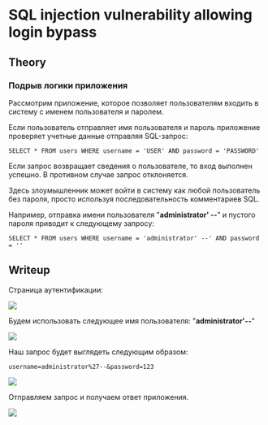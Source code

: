 # SQL injection vulnerability allowing login bypass

## Theory

<h3>Подрыв логики приложения</h3>

Рассмотрим приложение, которое позволяет пользователям входить в систему с именем пользователя и паролем.

Если пользователь отправляет имя пользователя и пароль приложение проверяет учетные данные отправляя SQL-запрос:
```
SELECT * FROM users WHERE username = 'USER' AND password = 'PASSWORD' 
```

Если запрос возвращает сведения о пользователе, то вход выполнен успешно. В противном случае запрос отклоняется.

Здесь злоумышленник может войти в систему как любой пользователь без пароля, просто используя последовательность комментариев SQL. 

Например, отправка имени пользователя "**administrator' --**" и пустого пароля приводит к следующему запросу:
```
SELECT * FROM users WHERE username = 'administrator' --' AND password = ''
```


## Writeup

Страница аутентификации:

![](https://github.com/fobblified/Writeups/tree/main/Portswigger/SQL_injection/SQL_injection_vulnerability_allowing_login_bypass/assets/1.png)

Будем использовать следующее имя пользователя: "**administrator'--**"

![](https://github.com/fobblified/Writeups/tree/main/Portswigger/SQL_injection/SQL_injection_vulnerability_allowing_login_bypass/assets/2.png)

Наш запрос будет выглядеть следующим образом:
```
username=administrator%27--&password=123
```

![](https://github.com/fobblified/Writeups/tree/main/Portswigger/SQL_injection/SQL_injection_vulnerability_allowing_login_bypass/assets/3.png)

Отправляем запрос и получаем ответ приложения.

![](https://github.com/fobblified/Writeups/tree/main/Portswigger/SQL_injection/SQL_injection_vulnerability_allowing_login_bypass/assets/4.png)

